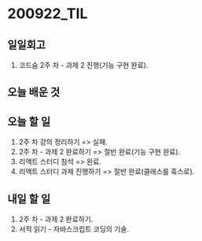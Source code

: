 # 200922\_TIL

## 일일회고

1. 코드숨 2주 차 - 과제 2 진행\(기능 구현 완료\).

## 오늘 배운 것

## 오늘 할 일

1. 2주 차 강의 정리하기 =&gt; 실패.
2. 2주 차 - 과제 2 완료하기 =&gt; 절반 완료\(기능 구현 완료\).
3. 리액트 스터디 참석 =&gt; 완료.
4. 리액트 스터디 과제 진행하기 =&gt; 절반 완료\(클래스를 훅스로\).

## 내일 할 일

1. 2주 차 - 과제 2 완료하기.
2. 서적 읽기 - 자바스크립트 코딩의 기술.

